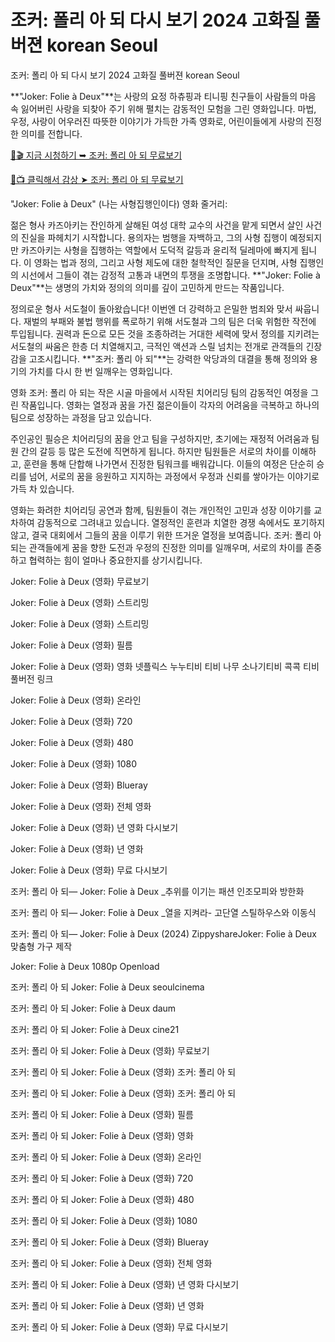 # 조커: 폴리 아 되 다시 보기 2024 고화질 풀버젼 korean Seoul
조커: 폴리 아 되 다시 보기 2024 고화질 풀버젼 korean Seoul

**"Joker: Folie à Deux"**는 사랑의 요정 하츄핑과 티니핑 친구들이 사람들의 마음 속 잃어버린 사랑을 되찾아 주기 위해 펼치는 감동적인 모험을 그린 영화입니다. 마법, 우정, 사랑이 어우러진 따뜻한 이야기가 가득한 가족 영화로, 어린이들에게 사랑의 진정한 의미를 전합니다.

[🔗🎬 지금 시청하기 ➥ 조커: 폴리 아 되 무료보기](https://t.co/2ypHQwmOcv)

[🎥📺 클릭해서 감상 ➤ 조커: 폴리 아 되 무료보기](https://t.co/2ypHQwmOcv)

"Joker: Folie à Deux" (나는 사형집행인이다) 영화 줄거리:

젊은 형사 카즈아키는 잔인하게 살해된 여성 대학 교수의 사건을 맡게 되면서 살인 사건의 진실을 파헤치기 시작합니다. 용의자는 범행을 자백하고, 그의 사형 집행이 예정되지만 카즈아키는 사형을 집행하는 역할에서 도덕적 갈등과 윤리적 딜레마에 빠지게 됩니다. 이 영화는 법과 정의, 그리고 사형 제도에 대한 철학적인 질문을 던지며, 사형 집행인의 시선에서 그들이 겪는 감정적 고통과 내면의 투쟁을 조명합니다. **"Joker: Folie à Deux"**는 생명의 가치와 정의의 의미를 깊이 고민하게 만드는 작품입니다.

정의로운 형사 서도철이 돌아왔습니다! 이번엔 더 강력하고 은밀한 범죄와 맞서 싸웁니다. 재벌의 부패와 불법 행위를 폭로하기 위해 서도철과 그의 팀은 더욱 위험한 작전에 투입됩니다. 권력과 돈으로 모든 것을 조종하려는 거대한 세력에 맞서 정의를 지키려는 서도철의 싸움은 한층 더 치열해지고, 극적인 액션과 스릴 넘치는 전개로 관객들의 긴장감을 고조시킵니다. **"조커: 폴리 아 되"**는 강력한 악당과의 대결을 통해 정의와 용기의 가치를 다시 한 번 일깨우는 영화입니다.

영화 조커: 폴리 아 되는 작은 시골 마을에서 시작된 치어리딩 팀의 감동적인 여정을 그린 작품입니다. 영화는 열정과 꿈을 가진 젊은이들이 각자의 어려움을 극복하고 하나의 팀으로 성장하는 과정을 담고 있습니다.

주인공인 필승은 치어리딩의 꿈을 안고 팀을 구성하지만, 초기에는 재정적 어려움과 팀원 간의 갈등 등 많은 도전에 직면하게 됩니다. 하지만 팀원들은 서로의 차이를 이해하고, 훈련을 통해 단합해 나가면서 진정한 팀워크를 배워갑니다. 이들의 여정은 단순히 승리를 넘어, 서로의 꿈을 응원하고 지지하는 과정에서 우정과 신뢰를 쌓아가는 이야기로 가득 차 있습니다.

영화는 화려한 치어리딩 공연과 함께, 팀원들이 겪는 개인적인 고민과 성장 이야기를 교차하여 감동적으로 그려내고 있습니다. 열정적인 훈련과 치열한 경쟁 속에서도 포기하지 않고, 결국 대회에서 그들의 꿈을 이루기 위한 뜨거운 열정을 보여줍니다. 조커: 폴리 아 되는 관객들에게 꿈을 향한 도전과 우정의 진정한 의미를 일깨우며, 서로의 차이를 존중하고 협력하는 힘이 얼마나 중요한지를 상기시킵니다.

Joker: Folie à Deux (영화) 무료보기

Joker: Folie à Deux (영화) 스트리밍

Joker: Folie à Deux (영화) 스트리밍

Joker: Folie à Deux (영화) 필름

Joker: Folie à Deux (영화) 영화 넷플릭스 누누티비 티비 나무 소나기티비 콕콕 티비 풀버전 링크

Joker: Folie à Deux (영화) 온라인

Joker: Folie à Deux (영화) 720

Joker: Folie à Deux (영화) 480

Joker: Folie à Deux (영화) 1080

Joker: Folie à Deux (영화) Blueray

Joker: Folie à Deux (영화) 전체 영화

Joker: Folie à Deux (영화) 년 영화 다시보기

Joker: Folie à Deux (영화) 년 영화

Joker: Folie à Deux (영화) 무료 다시보기

조커: 폴리 아 되— Joker: Folie à Deux _추위를 이기는 패션 인조모피와 방한화

조커: 폴리 아 되— Joker: Folie à Deux _열을 지켜라- 고단열 스틸하우스와 이동식

조커: 폴리 아 되— Joker: Folie à Deux (2024) ZippyshareJoker: Folie à Deux 맞춤형 가구 제작

Joker: Folie à Deux 1080p Openload

조커: 폴리 아 되 Joker: Folie à Deux seoulcinema

조커: 폴리 아 되 Joker: Folie à Deux daum

조커: 폴리 아 되 Joker: Folie à Deux cine21

조커: 폴리 아 되 Joker: Folie à Deux (영화) 무료보기

조커: 폴리 아 되 Joker: Folie à Deux (영화) 조커: 폴리 아 되

조커: 폴리 아 되 Joker: Folie à Deux (영화) 조커: 폴리 아 되

조커: 폴리 아 되 Joker: Folie à Deux (영화) 필름

조커: 폴리 아 되 Joker: Folie à Deux (영화) 영화

조커: 폴리 아 되 Joker: Folie à Deux (영화) 온라인

조커: 폴리 아 되 Joker: Folie à Deux (영화) 720

조커: 폴리 아 되 Joker: Folie à Deux (영화) 480

조커: 폴리 아 되 Joker: Folie à Deux (영화) 1080

조커: 폴리 아 되 Joker: Folie à Deux (영화) Blueray

조커: 폴리 아 되 Joker: Folie à Deux (영화) 전체 영화

조커: 폴리 아 되 Joker: Folie à Deux (영화) 년 영화 다시보기

조커: 폴리 아 되 Joker: Folie à Deux (영화) 년 영화

조커: 폴리 아 되 Joker: Folie à Deux (영화) 무료 다시보기

